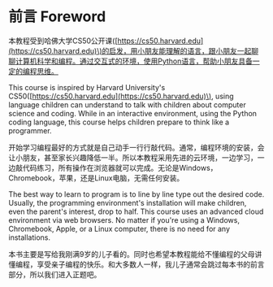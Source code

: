 # 前言 Foreword

本教程受到哈佛大学CS50公开课\([https://cs50.harvard.edu](https://cs50.harvard.edu)\)的启发，用小朋友能理解的语言，跟小朋友一起聊聊计算机科学和编程。通过交互式的环境，使用Python语言，帮助小朋友具备一定的编程思维。

This course is inspired by Harvard University's CS50\([https://cs50.harvard.edu](https://cs50.harvard.edu)\), using language children can understand to talk with children about computer science and coding. While in an interactive environment, using the Python coding language, this course helps children prepare to think like a programmer.

开始学习编程最好的方式就是自己动手一行行敲代码。通常，编程环境的安装，会让小朋友，甚至家长兴趣降低一半。所以本教程采用先进的云环境，一边学习，一边敲代码练习，所有操作在浏览器就可以完成。无论是Windows，Chromebook，苹果，还是Linux电脑，无需任何安装。

The best way to learn to program is to line by line type out the desired code. Usually, the programming environment's installation will make children, even the parent's interest, drop to half. This course uses an advanced cloud environment via web browsers. No matter if you're using a Windows, Chromebook, Apple, or a Linux computer, there is no need for any installations.

本书主要是写给我刚满9岁的儿子看的。同时也希望本教程能给不懂编程的父母讲懂编程，享受亲子编程的快乐。和大多数人一样，我儿子通常会跳过每本书的前言部分，所以我们进入正题吧。

